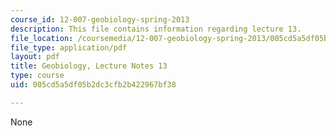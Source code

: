 ```yaml
---
course_id: 12-007-geobiology-spring-2013
description: This file contains information regarding lecture 13.
file_location: /coursemedia/12-007-geobiology-spring-2013/005cd5a5df05b2dc3cfb2b422967bf38_MIT12_007S13_Lec13.pdf
file_type: application/pdf
layout: pdf
title: Geobiology, Lecture Notes 13
type: course
uid: 005cd5a5df05b2dc3cfb2b422967bf38

---
```

None